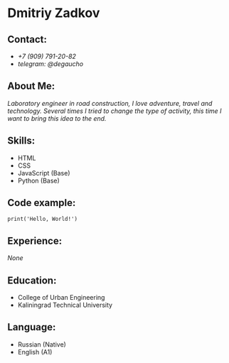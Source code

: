 # **Dmitriy Zadkov**

## Contact:
* *+7 (909) 791-20-82*
* *telegram: @degaucho*

## About Me:
*Laboratory engineer in road construction, I love adventure, travel and technology. Several times I tried to change the type of activity, this time I want to bring this idea to the end.*

## Skills:
* HTML
* CSS
* JavaScript (Base)
* Python (Base)

## Code example:
```print('Hello, World!')```

## Experience:
*None*

## Education:
* College of Urban Engineering
* Kaliningrad Technical University

## Language:
* Russian (Native)
* English (A1)